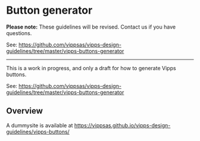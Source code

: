 <!-- START_METADATA
---
title: Button generator
sidebar_position: 50
pagination_next: null
---
END_METADATA -->

# Button generator

**Please note:** These guidelines will be revised. Contact us if you have questions.

See: https://github.com/vippsas/vipps-design-guidelines/tree/master/vipps-buttons-generator

----------

This is a work in progress, and only a draft for how to generate Vipps buttons.

See: https://github.com/vippsas/vipps-design-guidelines/tree/master/vipps-buttons-generator

## Overview

A dummysite is available at https://vippsas.github.io/vipps-design-guidelines/vipps-buttons/
